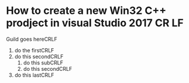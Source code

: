 # How to create a new Win32 C++ prodject in visual Studio 2017 CR LF 
Guild goes hereCRLF
1. do the firstCRLF
2. do this secondCRLF
	1. do this subCRLF
	2. do this secondCRLF
3. do this lastCRLF
